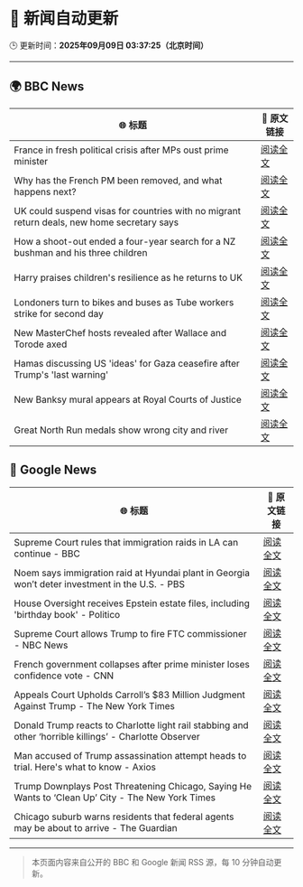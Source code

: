 # 🧠 新闻自动更新

🕒 更新时间：**2025年09月09日 03:37:25（北京时间）**

---

## 🌍 BBC News

| 🌐 标题 | 🔗 原文链接 |
|--------|-------------|
| France in fresh political crisis after MPs oust prime minister | [阅读全文](https://www.bbc.com/news/articles/c2dnxxekyezo?at_medium=RSS&at_campaign=rss) |
| Why has the French PM been removed, and what happens next? | [阅读全文](https://www.bbc.com/news/articles/cy4r7dmxgxmo?at_medium=RSS&at_campaign=rss) |
| UK could suspend visas for countries with no migrant return deals, new home secretary says | [阅读全文](https://www.bbc.com/news/articles/c4g7xyn03yno?at_medium=RSS&at_campaign=rss) |
| How a shoot-out ended a four-year search for a NZ bushman and his three children | [阅读全文](https://www.bbc.com/news/articles/cly0279yervo?at_medium=RSS&at_campaign=rss) |
| Harry praises children's resilience as he returns to UK | [阅读全文](https://www.bbc.com/news/articles/c2378j5154jo?at_medium=RSS&at_campaign=rss) |
| Londoners turn to bikes and buses as Tube workers strike for second day | [阅读全文](https://www.bbc.com/news/articles/c931px90z48o?at_medium=RSS&at_campaign=rss) |
| New MasterChef hosts revealed after Wallace and Torode axed | [阅读全文](https://www.bbc.com/news/articles/ckgy2e73j4ro?at_medium=RSS&at_campaign=rss) |
| Hamas discussing US 'ideas' for Gaza ceasefire after Trump's 'last warning' | [阅读全文](https://www.bbc.com/news/articles/cn0rxl7jwwpo?at_medium=RSS&at_campaign=rss) |
| New Banksy mural appears at Royal Courts of Justice | [阅读全文](https://www.bbc.com/news/articles/cgrq0r0y878o?at_medium=RSS&at_campaign=rss) |
| Great North Run medals show wrong city and river | [阅读全文](https://www.bbc.com/news/articles/c4gq2gdlnygo?at_medium=RSS&at_campaign=rss) |

## 📰 Google News

| 🌐 标题 | 🔗 原文链接 |
|--------|-------------|
| Supreme Court rules that immigration raids in LA can continue - BBC | [阅读全文](https://news.google.com/rss/articles/CBMiWkFVX3lxTE9hSi1yWllIemVWdXFlTXo0cG85bUp6SU1TNDJsR3EtSjZSeEFyZHNiN3BVdU0wdnJMRTlPYnZYZVhhMTZkcFdBV0tJX3ZXNVFrb1Bja1laMU9RUdIBX0FVX3lxTE5yeU5kdWh0XzZmcHpMRXlsRUphMWRNaFIwQUE4cDdBUU8zZW5jWjZFSE91TU5VUGcteW40VUFjS0M2TWJ1dndMeVhsOS1xaEZOdWIxMVhBWU85MTVYWG9V?oc=5) |
| Noem says immigration raid at Hyundai plant in Georgia won’t deter investment in the U.S. - PBS | [阅读全文](https://news.google.com/rss/articles/CBMiwwFBVV95cUxOLVZodXRfMWdKQkRDc2tKazBQSHVSUG9rV3BjREIwbHRUa3VZRUlhVTM2alFESzNwREItaV9jOUVVUkQ0a2ZEQnVHZjVZVzV2SEE4UUZyZnFmVUlXX0lHZFVRUnBhNlY2SV9VYVc4UU9vd1JnbXNIcFRuUWRhbHZXMVhEMkJWN2RlendLQThHSmZKOVVmU0tUZHF5RTd3NnUyYWJaUEIyMXZob0kya3ZzZzJiOExjYWlTOE5WdTRnNThaUnc?oc=5) |
| House Oversight receives Epstein estate files, including 'birthday book' - Politico | [阅读全文](https://news.google.com/rss/articles/CBMimwFBVV95cUxQOXdMX0x1TFQ0ZzRZNFRwMVM2enZ6Z3lmX3ZTVURoa04tUGZTUlgteDJpYko2UWpTd01HOWE2Um5nYVh3YWRwU1o4cUdzS2xKSlRrbmFZYVBxdS14b0VINlJzQlBlT0JLNmhNOXZPUTlSYkxNb3RkanhwMFB0RlZtQTl5dGp5VlNDbzdQNHlFNXBtSFlwNlZYc3hUdw?oc=5) |
| Supreme Court allows Trump to fire FTC commissioner - NBC News | [阅读全文](https://news.google.com/rss/articles/CBMiqgFBVV95cUxPUU9ORVFILVp0aVl2UjNDeHpWYlkxUW1kcGlsX2FzYkR5Nm9HQldCSnBXb2xaMDV1WVhXakxBMHMzcTVIaGRfT0o5TmN1Zl9KMkwzMG85aUpoUXJPSDQzVFN2MTh5cS05X2k5ZWg4emd6SC1LRTBUdGJnY3BwUGpuUTFiYzZ5eUI5bjV0YkVtQlplSWtIZHhDWDBJVVJPQkRnVlg4VVR6UHZXZ9IBVkFVX3lxTE43WC1FaVU3Rzg0akNLTTB1ajFpSktDcmdBVWExZU1mQUJheUU5Mm8yUzNoZS1hd0xlNk5mR3hDYUlLd2hiN1VjcjF0bUhDN1V4WjQtSFZR?oc=5) |
| French government collapses after prime minister loses confidence vote - CNN | [阅读全文](https://news.google.com/rss/articles/CBMijwFBVV95cUxQZkc2WHVmQWg3Nm9ObWtfc0tQUUtRS1ZpWXF0alE0cml4ekJTQVdhZDByaTI5ekhBRjVYa0VReDZMd0dsUklvRU5IT1NxN3ZEdWN3T1pmNlJFdTJsYjVudjdUQ1MzZkdyTXBKOW1wSUlyLThEdWFEZTZ4ZjNfTjBTYl9XM2NOdDlZSFRVVFk5Yw?oc=5) |
| Appeals Court Upholds Carroll’s $83 Million Judgment Against Trump - The New York Times | [阅读全文](https://news.google.com/rss/articles/CBMihwFBVV95cUxOUExTRmRLdjJhRDZYMEoyZDJSa1FXNDlZSk14OEdZd3FJc1c5ZjAzU3NlYk9HMFFBcVFXbUhsWlU0ZDlGdXlVVmVHZjJZa1pqdGI3Z1pReE8yeW0xODVDR3NsMlJvcnhJWE55bkY2dGtsdFZQYlc2RGh5UmVTQ09keEU3SlZHa2c?oc=5) |
| Donald Trump reacts to Charlotte light rail stabbing and other ‘horrible killings’ - Charlotte Observer | [阅读全文](https://news.google.com/rss/articles/CBMihwFBVV95cUxNY0Q5cmFoa1p0OVB0eTlYek5RaHJjMWlKYUVOaWtNVjM2MjdGRFlTd2NxV1p6QTBQVkpHX05LMjh4R2xLNEJ5bDJ1bjQzbGJEa0xfc2U4LU13TTIwamRIUl9McnN6dEJQRlVNX2wwdFNjeFExTXhLcFZQSHZIbkJVTTZjUDVhekXSAYcBQVVfeXFMT0lOV2FjNkRFazJJYnlpdExLWFM2X05SMklfMEFZMXNtNHNacWVTMC13MUJkQ2p5SzIyWkpFLWNlTWV4TGVHUWZ4N2pWUWE2czRyU1NfVVI5bmpfcVZrR2tkenM0Vk1yR1VnZU14eG5tTGhQdmdBSHVLMDRBbVphUVktcVEtaE9j?oc=5) |
| Man accused of Trump assassination attempt heads to trial. Here's what to know - Axios | [阅读全文](https://news.google.com/rss/articles/CBMijgFBVV95cUxNZXhRYkd6ajRNbFVCMnpraGZWVy02Q3pOZV9iVE9nUEIzMjFhMWc4MXRILTF3TG5qNm9YSXA3WDhSblItYm50TjM5TXo3SUY4UWxNNURidGExdDF0c3FMTzFqZTN3Um5LRjZXMnVURS1zY2hiS1ZpZjhiOFpwT2Q2Tkg2aklsOUNqd01odGNR?oc=5) |
| Trump Downplays Post Threatening Chicago, Saying He Wants to ‘Clean Up’ City - The New York Times | [阅读全文](https://news.google.com/rss/articles/CBMigwFBVV95cUxNZkVadGVnZmIzRGRjd3Q4clI3V0xadHc1U3A1aTBWaUNDT3lZNHVHSDZVNi10ekJSWUJBeEhiN3ZrTmltbWpDQ2FzTHJ2aUF0YkNPRmhhRjZ5akh2NklmWVJVbWJJeVN5OFNhd210N09TYThMamYyaHhkaXFlSEJNNlZ5MA?oc=5) |
| Chicago suburb warns residents that federal agents may be about to arrive - The Guardian | [阅读全文](https://news.google.com/rss/articles/CBMijwFBVV95cUxOVVZNV2N1V1RYVEd1M09MRmVqWkRmODRtTEY5czdSY3QzWXgzeXNBa1J1Um5oN09ldFJEbWhNbHhPeXhkMDd3djZoamNZTU9PTTBhZHBpUWNtTTduMHBCa1I3WFVsR0hRMFNPbG01dWluTHNndWV1MndCNFFzT2hNN1hnc3JFN2EzNmM2OGhVaw?oc=5) |

---
> 本页面内容来自公开的 BBC 和 Google 新闻 RSS 源，每 10 分钟自动更新。
